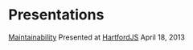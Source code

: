 Presentations
============

[Maintainability](https://rawgithub.com/AutoSponge/presentation/master/maintainability.html)
Presented at [HartfordJS](http://hartfordjs.com/) April 18, 2013
